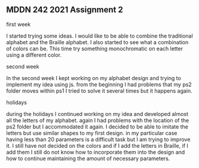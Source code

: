 ## MDDN 242 2021 Assignment 2

first week

I started trying some ideas. I would like to be able to combine the traditional alphabet and the Braille alphabet. I also started to see what a combination of colors can be. This time try something monochromatic on each letter using a different color.

second week

In the second week I kept working on my alphabet design and trying to implement my idea using js. from the beginning I had problems that my ps2 folder moves within ps1 I tried to solve it several times but it happens again.

holidays

during the holidays I continued working on my idea and developed almost all the letters of my alphabet. again I had problems with the location of the ps2 folder but I accommodated it again. I decided to be able to imitate the letters but use similar shapes to my first design. in my particular case having less than 20 parameters is a difficult task but I am trying to improve it. I still have not decided on the colors and if I add the letters in Braille, if I add them I still do not know how to incorporate them into the design and how to continue maintaining the amount of necessary parameters.